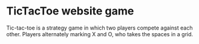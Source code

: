 # TicTacToe website game
Tic-tac-toe is a strategy game in which two players compete against each other. Players alternately marking X and O, who takes the spaces in a grid.
